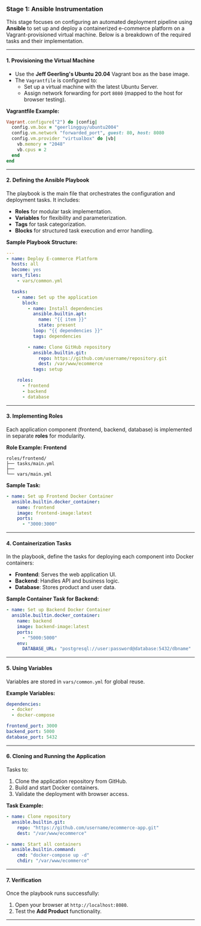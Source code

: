 

### Stage 1: Ansible Instrumentation

This stage focuses on configuring an automated deployment pipeline using **Ansible** to set up and deploy a containerized e-commerce platform on a Vagrant-provisioned virtual machine. Below is a breakdown of the required tasks and their implementation.

---

#### 1. **Provisioning the Virtual Machine**

- Use the **Jeff Geerling's Ubuntu 20.04** Vagrant box as the base image.
- The `Vagrantfile` is configured to:
  - Set up a virtual machine with the latest Ubuntu Server.
  - Assign network forwarding for port `8080` (mapped to the host for browser testing).

**Vagrantfile Example:**
```ruby
Vagrant.configure("2") do |config|
  config.vm.box = "geerlingguy/ubuntu2004"
  config.vm.network "forwarded_port", guest: 80, host: 8080
  config.vm.provider "virtualbox" do |vb|
    vb.memory = "2048"
    vb.cpus = 2
  end
end
```

---

#### 2. **Defining the Ansible Playbook**

The playbook is the main file that orchestrates the configuration and deployment tasks. It includes:
- **Roles** for modular task implementation.
- **Variables** for flexibility and parameterization.
- **Tags** for task categorization.
- **Blocks** for structured task execution and error handling.

**Sample Playbook Structure:**
```yaml
---
- name: Deploy E-commerce Platform
  hosts: all
  become: yes
  vars_files:
    - vars/common.yml

  tasks:
    - name: Set up the application
      block:
        - name: Install dependencies
          ansible.builtin.apt:
            name: "{{ item }}"
            state: present
          loop: "{{ dependencies }}"
          tags: dependencies

        - name: Clone GitHub repository
          ansible.builtin.git:
            repo: https://github.com/username/repository.git
            dest: /var/www/ecommerce
          tags: setup

    roles:
      - frontend
      - backend
      - database
```

---

#### 3. **Implementing Roles**

Each application component (frontend, backend, database) is implemented in separate **roles** for modularity. 

**Role Example: Frontend**

```
roles/frontend/
├── tasks/main.yml
├── 
└── vars/main.yml
```

**Sample Task:**
```yaml
- name: Set up Frontend Docker Container
  ansible.builtin.docker_container:
    name: frontend
    image: frontend-image:latest
    ports:
      - "3000:3000"
```

---

#### 4. **Containerization Tasks**

In the playbook, define the tasks for deploying each component into Docker containers:
- **Frontend**: Serves the web application UI.
- **Backend**: Handles API and business logic.
- **Database**: Stores product and user data.

**Sample Container Task for Backend:**
```yaml
- name: Set up Backend Docker Container
  ansible.builtin.docker_container:
    name: backend
    image: backend-image:latest
    ports:
      - "5000:5000"
    env:
      DATABASE_URL: "postgresql://user:password@database:5432/dbname"
```

---

#### 5. **Using Variables**

Variables are stored in `vars/common.yml` for global reuse.

**Example Variables:**
```yaml
dependencies:
  - docker
  - docker-compose

frontend_port: 3000
backend_port: 5000
database_port: 5432
```

---

#### 6. **Cloning and Running the Application**

Tasks to:
1. Clone the application repository from GitHub.
2. Build and start Docker containers.
3. Validate the deployment with browser access.

**Task Example:**
```yaml
- name: Clone repository
  ansible.builtin.git:
    repo: "https://github.com/username/ecommerce-app.git"
    dest: "/var/www/ecommerce"

- name: Start all containers
  ansible.builtin.command:
    cmd: "docker-compose up -d"
    chdir: "/var/www/ecommerce"
```

---

#### 7. **Verification**

Once the playbook runs successfully:
1. Open your browser at `http://localhost:8080`.
2. Test the **Add Product** functionality.

---

